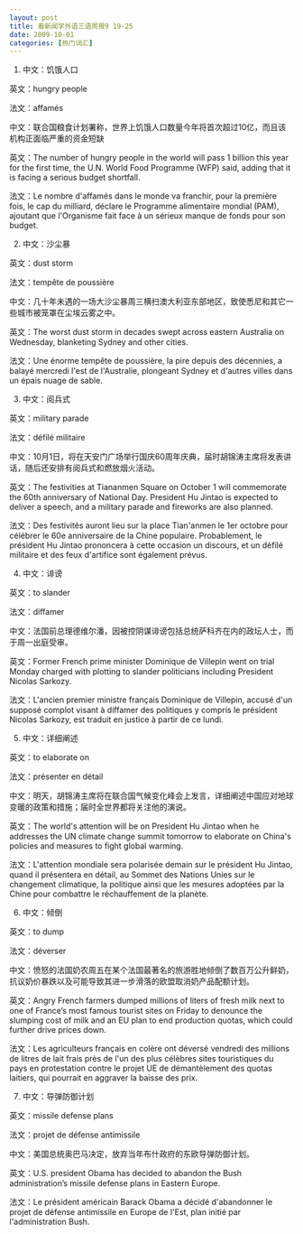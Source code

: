 ```yaml
---
layout: post
title: 看新闻学外语三语周报9 19-25
date: 2009-10-01
categories: [热门词汇]  
---
```


1. 中文：饥饿人口

英文：hungry people

法文：affamés

中文：联合国粮食计划署称，世界上饥饿人口数量今年将首次超过10亿，而且该机构正面临严重的资金短缺

英文：The number of hungry people in the world will pass 1 billion this year for the first time, the U.N. World Food Programme (WFP) said, adding that it is facing a serious budget shortfall.

法文：Le nombre d'affamés dans le monde va franchir, pour la première fois, le cap du milliard, déclare le Programme alimentaire mondial (PAM), ajoutant que l'Organisme fait face à un sérieux manque de fonds pour son budget.

2. 中文：沙尘暴

英文：dust storm

法文：tempête de poussière

中文：几十年未遇的一场大沙尘暴周三横扫澳大利亚东部地区，致使悉尼和其它一些城市被笼罩在尘埃云雾之中。

英文：The worst dust storm in decades swept across eastern Australia on Wednesday, blanketing Sydney and other cities.

法文：Une énorme tempête de poussière, la pire depuis des décennies, a balayé mercredi l'est de l'Australie, plongeant Sydney et d'autres villes dans un épais nuage de sable.



3. 中文：阅兵式

英文：military parade

法文：défilé militaire

中文：10月1日，将在天安门广场举行国庆60周年庆典，届时胡锦涛主席将发表讲话，随后还安排有阅兵式和燃放烟火活动。

英文：The festivities at Tiananmen Square on October 1 will commemorate the 60th anniversary of National Day. President Hu Jintao is expected to deliver a speech, and a military parade and fireworks are also planned.

法文：Des festivités auront lieu sur la place Tian'anmen le 1er octobre pour célébrer le 60e anniversaire de la Chine populaire. Probablement, le président Hu Jintao prononcera à cette occasion un discours, et un défilé militaire et des feux d'artifice sont également prévus.



4. 中文：诽谤

英文：to slander

法文：diffamer

中文：法国前总理德维尔潘，因被控阴谋诽谤包括总统萨科齐在内的政坛人士，而于周一出庭受审。

英文：Former French prime minister Dominique de Villepin went on trial Monday charged with plotting to slander politicians including President Nicolas Sarkozy.

法文：L'ancien premier ministre français Dominique de Villepin, accusé d'un supposé complot visant à diffamer des politiques y compris le président Nicolas Sarkozy, est traduit en justice à partir de ce lundi.

5. 中文：详细阐述

英文：to elaborate on

法文：présenter en détail

中文：明天，胡锦涛主席将在联合国气候变化峰会上发言，详细阐述中国应对地球变暖的政策和措施；届时全世界都将关注他的演说。

英文：The world's attention will be on President Hu Jintao when he addresses the UN climate change summit tomorrow to elaborate on China's policies and measures to fight global warming.

法文：L'attention mondiale sera polarisée demain sur le président Hu Jintao, quand il présentera en détail, au Sommet des Nations Unies sur le changement climatique, la politique ainsi que les mesures adoptées par la Chine pour combattre le réchauffement de la planète.



6. 中文：倾倒

英文：to dump

法文：déverser

中文：愤怒的法国奶农周五在某个法国最著名的旅游胜地倾倒了数百万公升鲜奶，抗议奶价暴跌以及可能导致其进一步滑落的欧盟取消奶产品配额计划。

英文：Angry French farmers dumped millions of liters of fresh milk next to one of France’s most famous tourist sites on Friday to denounce the slumping cost of milk and an EU plan to end production quotas, which could further drive prices down.

法文：Les agriculteurs français en colère ont déversé vendredi des millions de litres de lait frais près de l'un des plus célèbres sites touristiques du pays en protestation contre le projet UE de démantèlement des quotas laitiers, qui pourrait en aggraver la baisse des prix.



7. 中文：导弹防御计划

英文：missile defense plans

法文：projet de défense antimissile

中文：美国总统奥巴马决定，放弃当年布什政府的东欧导弹防御计划。

英文：U.S. president Obama has decided to abandon the Bush administration’s missile defense plans in Eastern Europe.

法文：Le président américain Barack Obama a décidé d'abandonner le projet de défense antimissile en Europe de l'Est, plan initié par l'administration Bush.
